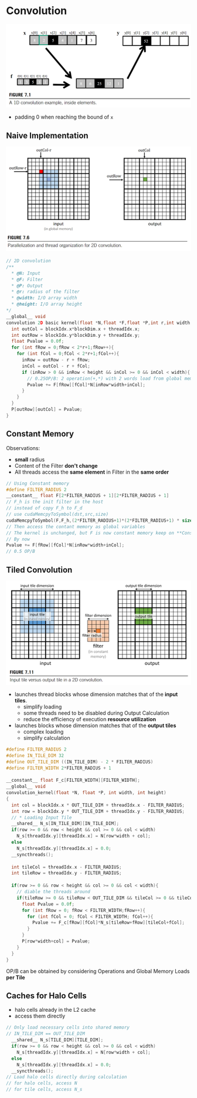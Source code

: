 # Convolution
![1D-convolution](./figures/convolution-1d.png)
* padding 0 when reaching the bound of `x`

## Naive Implementation
![assignment](./figures/convolution-assign.png)
```cpp
// 2D convolution
/**
  * @N: Input
  * @F: Filter
  * @P: Output
  * @r: radius of the filter
  * @width: I/O array width
  * @height: I/O array height
*/
__global__ void
convolution 2D basic kernel(float *N,float *F,float *P,int r,int width,int height){
  int outCol = blockIdx.x*blockDim.x + threadIdx.x;
  int outRow = blockIdx.y*blockDim.y + threadIdx.y;
  float Pvalue = 0.0f;
  for (int fRow = 0;fRow < 2*r+1;fRow++){
    for (int fCol = 0;fCol < 2*r+1;fCol++){
      inRow = outRow - r + fRow;
      inCol = outCol - r + fCol;
      if (inRow > 0 && inRow < height && inCol >= 0 && inCol < width){
        // 0.25OP/B: 2 operation(+,*) with 2 words load from global memory
        Pvalue += F[fRow][fCol]*N[inRow*width+inCol];
      }
    }
  }
  P[outRow][outCol] = Pvalue;
}
```

## Constant Memory
Observations: 
* **small** radius
* Content of the Filter **don't change**
* All threads access the **same element** in Filter in the **same order**

```cpp
// Using Constant memory
#define FILTER_RADIUS 2
__constant__ float F[2*FILTER_RADIUS + 1][2*FILTER_RADIUS + 1]
// F_h is the init filter in the host
// instead of copy F_h to F_d
// use cudaMemcpyToSymbol(dst,src,size)
cudaMemcpyToSymbol(F,F_h,(2*FILTER_RADIUS+1)*(2*FILTER_RADIUS+1) * sizeof float)
// Then access the contant memory as global variables
// The kernel is unchanged, but F is now constant memory keep on **Constant Cache**
// By now 
Pvalue += F[fRow][fCol]*N[inRow*width+inCol];
// 0.5 OP/B
```

## Tiled Convolution
![tiles-of-io](./figures/convolution-tiled.png)

* launches thread blocks whose dimension matches that of the **input tiles**.
  * simplify loading
  * some threads need to be disabled during Output Calculation
  * reduce the efficiency of execution **resource utilization**
* launches blocks whose dimension matches that of the **output tiles**
  * complex loading
  * simplify calculation

```cpp
#define FILTER_RADIUS 2
#define IN_TILE_DIM 32
#define OUT_TILE_DIM ((IN_TILE_DIM) - 2 * FILTER_RADIUS)
#define FILTER_WIDTH 2*FILTER_RADIUS + 1

__constant__ float F_c[FILTER_WIDTH][FILTER_WIDTH];
__global__ void 
convolution_kernel(float *N, float *P, int width, int height)
{
  int col = blockIdx.x * OUT_TILE_DIM + threadIdx.x - FILTER_RADIUS;
  int row = blockIdx.y * OUT_TILE_DIM + threadIdx.y - FILTER_RADIUS;
  // * Loading Input Tile
  __shared__ N_s[IN_TILE_DIM][IN_TILE_DIM];
  if(row >= 0 && row < height && col >= 0 && col < width)
    N_s[threadIdx.y][threadIdx.x] = N[row*width + col];
  else 
    N_s[threadIdx.y][threadIdx.x] = 0.0;
  __syncthreads();

  int tileCol = threadIdx.x - FILTER_RADIUS;
  int tileRow = threadIdx.y - FILTER_RADIUS;

  if(row >= 0 && row < height && col >= 0 && col < width){
    // diable the threads around
    if(tileRow >= 0 && tileRow < OUT_TILE_DIM && tileCol >= 0 && tileCol < OUT_TILE_DIM){
      float Pvalue = 0.0f;
      for (int fRow = 0; fRow < FILTER_WIDTH;fRow++){
        for (int fCol = 0; fCol < FILTER_WIDTH; fCol++){
          Pvalue += F_c[fRow][fCol]*N_s[tileRow+fRow][tileCol+fCol];
        }
      }
      P[row*width+col] = Pvalue;
    }
  }
}
```
OP/B can be obtained by considering Operations and Global Memory Loads **per Tile**

## Caches for Halo Cells
* halo cells already in the L2 cache
* access them directly

```cpp
// Only load necessary cells into shared memory
// IN_TILE_DIM == OUT_TILE_DIM
  __shared__ N_s[TILE_DIM][TILE_DIM];
  if(row >= 0 && row < height && col >= 0 && col < width)
    N_s[threadIdx.y][threadIdx.x] = N[row*width + col];
  else 
    N_s[threadIdx.y][threadIdx.x] = 0.0;
  __syncthreads();
// Load halo cells directly during calculation
// for halo cells, access N
// for tile cells, access N_s
```
